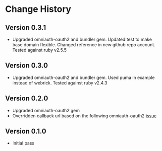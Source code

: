 # Change History

## Version 0.3.1
* Upgraded omniauth-oauth2 and bundler gem. Updated test to make base domain flexible. Changed reference in new github repo account. Tested against ruby v2.5.5

## Version 0.3.0
* Upgraded omniauth-oauth2 and bundler gem. Used puma in example instead of webrick. Tested against ruby v2.4.3

## Version 0.2.0
* Upgraded omniauth-oauth2 gem
* Overridden callback url based on the following omniauth-oauth2 [issue](https://github.com/intridea/omniauth/blob/1cc1cf4b2821a7d2a4a376a5ca93c61b6bd8b5f1/lib/omniauth/strategy.rb#L432)

## Version 0.1.0
* Initial pass
